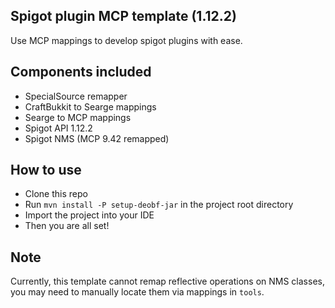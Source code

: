 ## Spigot plugin MCP template (1.12.2)

Use MCP mappings to develop spigot plugins with ease.

## Components included

- SpecialSource remapper
- CraftBukkit to Searge mappings
- Searge to MCP mappings
- Spigot API 1.12.2
- Spigot NMS (MCP 9.42 remapped)

## How to use

- Clone this repo
- Run `mvn install -P setup-deobf-jar` in the project root directory
- Import the project into your IDE
- Then you are all set!

## Note

Currently, this template cannot remap reflective operations on NMS classes, you may need to manually locate them via mappings in `tools`.